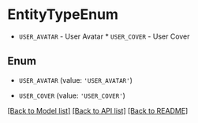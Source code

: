 # EntityTypeEnum

* `USER_AVATAR` - User Avatar * `USER_COVER` - User Cover

## Enum

* `USER_AVATAR` (value: `'USER_AVATAR'`)

* `USER_COVER` (value: `'USER_COVER'`)

[[Back to Model list]](../README.md#documentation-for-models) [[Back to API list]](../README.md#documentation-for-api-endpoints) [[Back to README]](../README.md)


